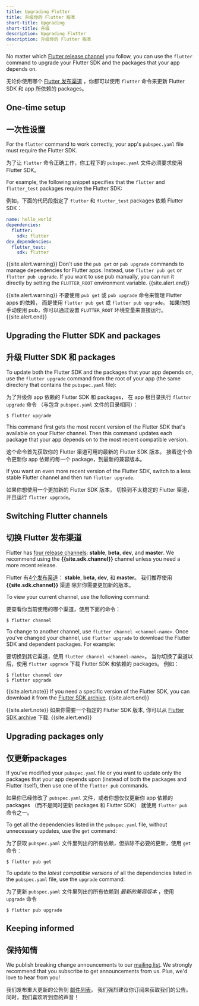 ```yaml
---
title: Upgrading Flutter
title: 升级你的 Flutter 版本
short-title: Upgrading
short-title: 升级
description: Upgrading Flutter
description: 升级你的 Flutter 版本
---
```


No matter which [Flutter release channel][] you follow,
you can use the `flutter` command to upgrade your Flutter SDK
and the packages that your app depends on.

无论你使用哪个 [Flutter 发布渠道][Flutter release channel] ，你都可以使用 `flutter` 命令来更新 Flutter SDK 和 app 所依赖的 packages。

## One-time setup
## 一次性设置

For the `flutter` command to work correctly,
your app's `pubspec.yaml` file must require the Flutter SDK.

为了让 `flutter` 命令正确工作，你工程下的 `pubspec.yaml` 文件必须要求使用 Flutter SDK。

For example, the following snippet specifies that the
`flutter` and `flutter_test` packages require the Flutter SDK:

例如，下面的代码段指定了 `flutter` 和 `flutter_test` packages 依赖 Flutter SDK：

```yaml
name: hello_world
dependencies:
  flutter:
    sdk: flutter
dev_dependencies:
  flutter_test:
    sdk: flutter
```

{{site.alert.warning}}
Don't use the `pub get` or `pub upgrade` commands to manage dependencies
for Flutter apps.
Instead, use `flutter pub get` or `flutter pub upgrade`.
If you want to use pub manually, you can run it directly by setting the
`FLUTTER_ROOT` environment variable.
{{site.alert.end}}

{{site.alert.warning}}
不要使用 `pub get` 或 `pub upgrade` 命令来管理 Flutter apps 的依赖，
而是使用 `flutter pub get` 或 `flutter pub upgrade`。
如果你想手动使用 pub，你可以通过设置 `FLUTTER_ROOT` 环境变量来直接运行。
{{site.alert.end}}

## Upgrading the Flutter SDK and packages

## 升级 Flutter SDK 和 packages

To update both the Flutter SDK and the packages that your app depends on,
use the `flutter upgrade` command from the root of your app
(the same directory that contains the `pubspec.yaml` file):

为了升级你 app 依赖的 Flutter SDK 和 packages，
在 app 根目录执行 `flutter upgrade` 命令
（与包含 `pubspec.yaml` 文件的目录相同）：

```terminal
$ flutter upgrade
```

This command first gets the most recent version of the Flutter SDK
that's available on your Flutter channel.
Then this command updates each package that your app depends on
to the most recent compatible version.

这个命令首先获取你的 Flutter 渠道可用的最新的 Flutter SDK 版本。
接着这个命令更新你 app 依赖的每一个 package，到最新的兼容版本。

If you want an even more recent version of the Flutter SDK,
switch to a less stable Flutter channel
and then run `flutter upgrade`.

如果你想使用一个更加新的 Flutter SDK 版本，
切换到不太稳定的 Flutter 渠道，并且运行 `flutter upgrade`。

## Switching Flutter channels

## 切换 Flutter 发布渠道

Flutter has [four release channels][Flutter release channel]:
**stable**, **beta**, **dev**, and **master**.
We recommend using the **{{site.sdk.channel}}** channel
unless you need a more recent release.

Flutter 有[4个发布渠道][Flutter release channel]：
**stable**, **beta**, **dev**, 和 **master**。
我们推荐使用 **{{site.sdk.channel}}** 渠道
除非你需要更加新的版本。

To view your current channel, use the following command:

要查看你当前使用的哪个渠道，使用下面的命令：

```terminal
$ flutter channel
```

To change to another channel, use `flutter channel <channel-name>`.
Once you've changed your channel, use `flutter upgrade`
to download the Flutter SDK and dependent packages.
For example:

要切换到其它渠道，使用 `flutter channel <channel-name>`。
当你切换了渠道以后，使用 `flutter upgrade` 下载 Flutter SDK 和依赖的 packages。
例如：

```terminal
$ flutter channel dev
$ flutter upgrade
```

{{site.alert.note}}
If you need a specific version of the Flutter SDK,
you can download it from the [Flutter SDK archive][].
{{site.alert.end}}

{{site.alert.note}}
如果你需要一个指定的 Flutter SDK 版本,
你可以从 [Flutter SDK archive][] 下载.
{{site.alert.end}}

## Upgrading packages only
## 仅更新packages

If you've modified your `pubspec.yaml` file or you want to update
only the packages that your app depends upon (instead of both the packages and
Flutter itself), then use one of the `flutter pub` commands.

如果你已经修改了 `pubspec.yaml` 文件，或者你想仅仅更新你 app 依赖的 packages
（而不是同时更新 packages 和 Flutter SDK）
就使用 `flutter pub` 命令之一。

To get all the dependencies listed in the `pubspec.yaml` file,
without unnecessary updates, use the `get` command:

为了获取 `pubspec.yaml` 文件里列出的所有依赖，但排除不必要的更新，使用 `get` 命令：

```terminal
$ flutter pub get
```

To update to the _latest compatible versions_ of
all the dependencies listed in the `pubspec.yaml` file,
use the `upgrade` command:

为了更新 `pubspec.yaml` 文件里列出的所有依赖到 _最新的兼容版本_ ，使用 `upgrade` 命令

```terminal
$ flutter pub upgrade
```


## Keeping informed
## 保持知情

We publish breaking change announcements to our [mailing list][].
We strongly recommend that you subscribe to get announcements from us.
Plus, we'd love to hear from you!

我们发布重大更新的公告到 [邮件列表][]。
我们强烈建议你订阅来获取我们的公告。
同时，我们喜欢听到您的声音！

[Flutter SDK archive]: /docs/development/tools/sdk/archive
[Flutter release channel]: {{site.github}}/flutter/flutter/wiki/Flutter-build-release-channels
[mailing list]: {{site.groups}}/forum/#!forum/flutter-dev

[Flutter SDK 档案]: /docs/development/tools/sdk/archive
[Flutter 发布渠道]: {{site.github}}/flutter/flutter/wiki/Flutter-build-release-channels
[邮件列表]: {{site.groups}}/forum/#!forum/flutter-dev
